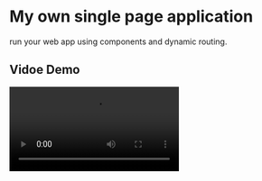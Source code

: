 # My own single page application
run your web app using components and dynamic routing.
## Vidoe Demo

![App Screenshot](demo.webm)

